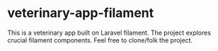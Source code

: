 # veterinary-app-filament
This is a veterinary app built on Laravel filament. The project explores crucial filament components. Feel free to clone/folk the project.
